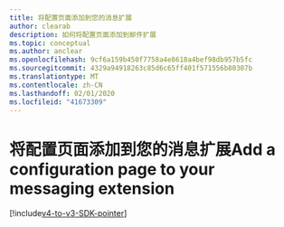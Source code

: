 ```yaml
---
title: 将配置页面添加到您的消息扩展
author: clearab
description: 如何将配置页面添加到邮件扩展
ms.topic: conceptual
ms.author: anclear
ms.openlocfilehash: 9cf6a159b450f7758a4e8618a4bef98db957b5fc
ms.sourcegitcommit: 4329a94918263c85d6c65ff401f571556b80307b
ms.translationtype: MT
ms.contentlocale: zh-CN
ms.lasthandoff: 02/01/2020
ms.locfileid: "41673309"
---
```

# <a name="add-a-configuration-page-to-your-messaging-extension"></a><span data-ttu-id="798d2-103">将配置页面添加到您的消息扩展</span><span class="sxs-lookup"><span data-stu-id="798d2-103">Add a configuration page to your messaging extension</span></span>

[!include[v4-to-v3-SDK-pointer](~/includes/v4-to-v3-pointer-me.md)]